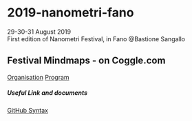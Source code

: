 # 2019-nanometri-fano
29-30-31 August 2019  
First edition of Nanometri Festival, in Fano @Bastione Sangallo

## Festival Mindmaps - on Coggle.com
[Organisation](organisation)
[Program](https://coggle.it/diagram/XLXRwRJYKxmIm0mR/t/nanometri-program)

##### Useful Link and documents
[GitHub Syntax](https://help.github.com/en/articles/basic-writing-and-formatting-syntax)

